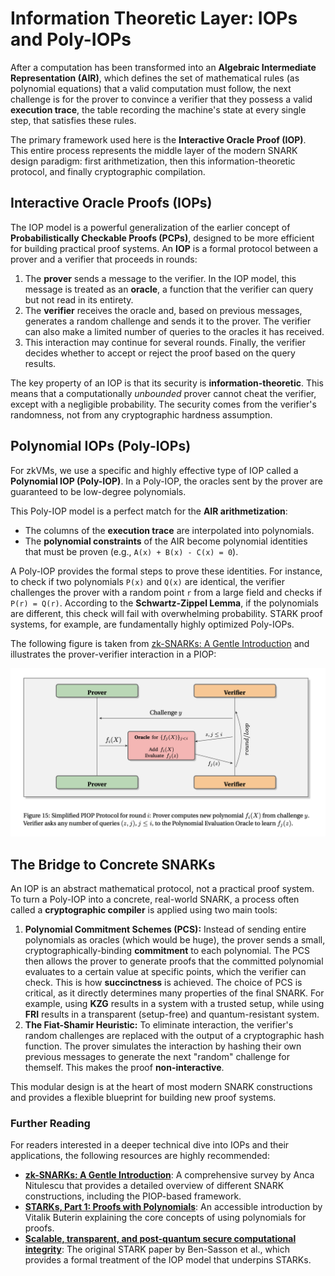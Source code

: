 # Information Theoretic Layer: IOPs and Poly-IOPs

After a computation has been transformed into an **Algebraic Intermediate Representation (AIR)**, which defines the set of mathematical rules (as polynomial equations) that a valid computation must follow, the next challenge is for the prover to convince a verifier that they possess a valid **execution trace**, the table recording the machine's state at every single step, that satisfies these rules.

The primary framework used here is the **Interactive Oracle Proof (IOP)**. This entire process represents the middle layer of the modern SNARK design paradigm: first arithmetization, then this information-theoretic protocol, and finally cryptographic compilation.

## Interactive Oracle Proofs (IOPs)

The IOP model is a powerful generalization of the earlier concept of **Probabilistically Checkable Proofs (PCPs)**, designed to be more efficient for building practical proof systems. An **IOP** is a formal protocol between a prover and a verifier that proceeds in rounds:

1.  The **prover** sends a message to the verifier. In the IOP model, this message is treated as an **oracle**, a function that the verifier can query but not read in its entirety.
2.  The **verifier** receives the oracle and, based on previous messages, generates a random challenge and sends it to the prover. The verifier can also make a limited number of queries to the oracles it has received.
3.  This interaction may continue for several rounds. Finally, the verifier decides whether to accept or reject the proof based on the query results.

The key property of an IOP is that its security is **information-theoretic**. This means that a computationally *unbounded* prover cannot cheat the verifier, except with a negligible probability. The security comes from the verifier's randomness, not from any cryptographic hardness assumption.

## Polynomial IOPs (Poly-IOPs)

For zkVMs, we use a specific and highly effective type of IOP called a **Polynomial IOP (Poly-IOP)**. In a Poly-IOP, the oracles sent by the prover are guaranteed to be low-degree polynomials.

This Poly-IOP model is a perfect match for the **AIR arithmetization**:

* The columns of the **execution trace** are interpolated into polynomials.
* The **polynomial constraints** of the AIR become polynomial identities that must be proven (e.g., `A(x) + B(x) - C(x) = 0`).

A Poly-IOP provides the formal steps to prove these identities. For instance, to check if two polynomials `P(x)` and `Q(x)` are identical, the verifier challenges the prover with a random point `r` from a large field and checks if `P(r) = Q(r)`. According to the **Schwartz-Zippel Lemma**, if the polynomials are different, this check will fail with overwhelming probability. STARK proof systems, for example, are fundamentally highly optimized Poly-IOPs.

The following figure is taken from [zk-SNARKs: A Gentle Introduction](https://www.di.ens.fr/~nitulesc/files/Survey-SNARKs.pdf) and illustrates the prover-verifier interaction in a PIOP:

![PIOP](images/piop.png)

## The Bridge to Concrete SNARKs

An IOP is an abstract mathematical protocol, not a practical proof system. To turn a Poly-IOP into a concrete, real-world SNARK, a process often called a **cryptographic compiler** is applied using two main tools:

1.  **Polynomial Commitment Schemes (PCS):** Instead of sending entire polynomials as oracles (which would be huge), the prover sends a small, cryptographically-binding **commitment** to each polynomial. The PCS then allows the prover to generate proofs that the committed polynomial evaluates to a certain value at specific points, which the verifier can check. This is how **succinctness** is achieved. The choice of PCS is critical, as it directly determines many properties of the final SNARK. For example, using **KZG** results in a system with a trusted setup, while using **FRI** results in a transparent (setup-free) and quantum-resistant system.
2.  **The Fiat-Shamir Heuristic:** To eliminate interaction, the verifier's random challenges are replaced with the output of a cryptographic hash function. The prover simulates the interaction by hashing their own previous messages to generate the next "random" challenge for themself. This makes the proof **non-interactive**.

This modular design is at the heart of most modern SNARK constructions and provides a flexible blueprint for building new proof systems.

### Further Reading

For readers interested in a deeper technical dive into IOPs and their applications, the following resources are highly recommended:

* **[zk-SNARKs: A Gentle Introduction](https://www.di.ens.fr/~nitulesc/files/Survey-SNARKs.pdf)**: A comprehensive survey by Anca Nitulescu that provides a detailed overview of different SNARK constructions, including the PIOP-based framework.
* **[STARKs, Part 1: Proofs with Polynomials](https://vitalik.eth.limo/general/2017/11/09/starks_part_1.html)**: An accessible introduction by Vitalik Buterin explaining the core concepts of using polynomials for proofs.
* **[Scalable, transparent, and post-quantum secure computational integrity](https://eprint.iacr.org/2018/046.pdf)**: The original STARK paper by Ben-Sasson et al., which provides a formal treatment of the IOP model that underpins STARKs.
